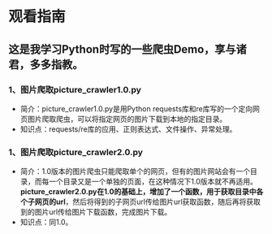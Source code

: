 # 观看指南
## 这是我学习Python时写的一些爬虫Demo，享与诸君，多多指教。

### 1、图片爬取picture_crawler1.0.py

+ 简介：picture_crawler1.0.py是用Python requests库和re库写的一个定向网页图片爬取爬虫，可以将指定网页的图片下载到本地的指定目录。
+ 知识点：requests/re库的应用、正则表达式、文件操作、异常处理。

### 1、图片爬取picture_crawler2.0.py

+ 简介：1.0版本的图片爬虫只能爬取单个的网页，但有的图片网站会有一个目录，而每一个目录又是一个单独的页面，在这种情况下1.0版本就不再适用。**picture_crawler2.0.py在1.0的基础上，增加了一个函数，用于获取目录中各个子网页的url**，然后将得到的子网页url传给图片url获取函数，随后再将获取到的图片url传给图片下载函数，完成图片下载。
+ 知识点：同1.0。
